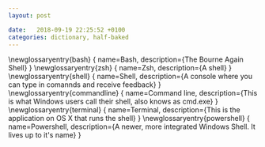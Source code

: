 ```yaml
---
layout: post

date:   2018-09-19 22:25:52 +0100
categories: dictionary, half-baked
---
```

\newglossaryentry{bash}
{
  name=Bash,
  description={The Bourne Again Shell}
}
\newglossaryentry{zsh}
{
  name=Zsh,
  description={A shell}
}
\newglossaryentry{shell}
{
  name=Shell,
  description={A console where you can type in comannds and receive feedback}
}
\newglossaryentry{commandline}
{
  name=Command line,
  description={This is what Windows users call their shell, also knows as cmd.exe}
}
\newglossaryentry{terminal}
{
  name=Terminal,
  description={This is the application on OS X that runs the shell}
}
\newglossaryentry{powershell}
{
  name=Powershell,
  description={A newer, more integrated Windows Shell. It lives up to it's name}
}
